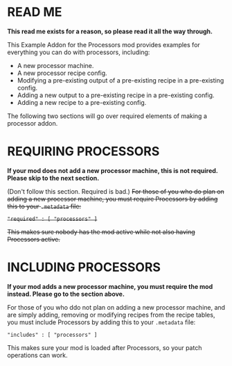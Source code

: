 # READ ME
 **This read me exists for a reason, so please read it all the way through.**
 
 This Example Addon for the Processors mod provides examples for everything you can do with processors, including:
  - A new processor machine.
  - A new processor recipe config.
  - Modifying a pre-existing output of a pre-existing recipe in a pre-existing config.
  - Adding a new output to a pre-existing recipe in a pre-existing config.
  - Adding a new recipe to a pre-existing config.
  
  The following two sections will go over required elements of making a processor addon.
# REQUIRING PROCESSORS
 **If your mod does not add a new processor machine, this is not required. Please skip to the next section.**
 
 (Don't follow this section. Required is bad.) 
 ~~For those of you who do plan on adding a new processor machine, you must require Processors by adding this to your ```.metadata``` file:~~
  
  ~~```"required" : [ "processors" ]```~~
  
 ~~This makes sure nobody has the mod active while not also having Processors active.~~
# INCLUDING PROCESSORS
 **If your mod adds a new processor machine, you must require the mod instead. Please go to the section above.**
 
 For those of you who ddo not plan on adding a new processor machine, and are simply adding, removing or modifying recipes from the recipe tables, you must include Processors by adding this to your ```.metadata``` file:
  
  ```"includes" : [ "processors" ]```
  
 This makes sure your mod is loaded after Processors, so your patch operations can work.
